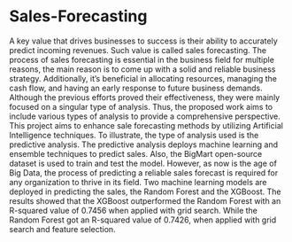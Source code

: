 # Sales-Forecasting
A key value that drives businesses to success is their ability to accurately predict incoming revenues. Such value is called sales forecasting. The process of sales forecasting is essential in the business field for multiple reasons, the main reason is to come up with a solid and reliable business strategy. Additionally, it’s beneficial in allocating resources, managing the cash flow, and having an early response to future business demands. Although the previous efforts proved their effectiveness, they were mainly focused on a singular type of analysis. Thus, the proposed work aims to include various types of analysis to provide a comprehensive perspective. This project aims to enhance sale forecasting methods by utilizing Artificial Intelligence techniques. To illustrate, the type of analysis used is the predictive analysis. The predictive analysis deploys machine learning and ensemble techniques to predict sales. Also, the BigMart open-source dataset is used to train and test the model. However, as now is the age of Big Data, the process of predicting a reliable sales forecast is required for any organization to thrive in its field. Two machine learning models are deployed in predicting the sales, the Random Forest and the XGBoost. The results showed that the XGBoost outperformed the Random Forest with an R-squared value of 0.7456 when applied with grid search. While the Random Forest got an R-squared value of 0.7426, when applied with grid search and feature selection.
